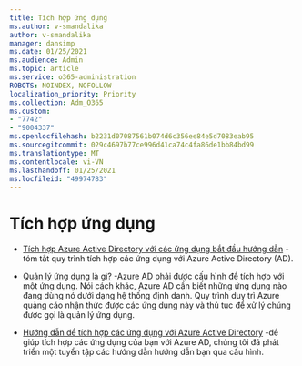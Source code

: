 ```yaml
---
title: Tích hợp ứng dụng
ms.author: v-smandalika
author: v-smandalika
manager: dansimp
ms.date: 01/25/2021
ms.audience: Admin
ms.topic: article
ms.service: o365-administration
ROBOTS: NOINDEX, NOFOLLOW
localization_priority: Priority
ms.collection: Adm_O365
ms.custom:
- "7742"
- "9004337"
ms.openlocfilehash: b2231d07087561b074d6c356ee84e5d7083eab95
ms.sourcegitcommit: 029c4697b77ce996d41ca74c4fa86de1bb84bd99
ms.translationtype: MT
ms.contentlocale: vi-VN
ms.lasthandoff: 01/25/2021
ms.locfileid: "49974783"
---
```

# <a name="application--integration"></a>Tích hợp ứng dụng

- [Tích hợp Azure Active Directory với các ứng dụng bắt đầu hướng dẫn](https://docs.microsoft.com/azure/active-directory/manage-apps/plan-an-application-integration)  -tóm tắt quy trình tích hợp các ứng dụng với Azure Active Directory (AD).

- [Quản lý ứng dụng là gì?](https://docs.microsoft.com/azure/active-directory/manage-apps/what-is-application-management)  -Azure AD phải được cấu hình để tích hợp với một ứng dụng. Nói cách khác, Azure AD cần biết những ứng dụng nào đang dùng nó dưới dạng hệ thống định danh. Quy trình duy trì Azure quảng cáo nhận thức được các ứng dụng này và thủ tục để xử lý chúng được gọi là quản lý ứng dụng.

- [Hướng dẫn để tích hợp các ứng dụng với Azure Active Directory](https://docs.microsoft.com/azure/active-directory/saas-apps/tutorial-list)  -để giúp tích hợp các ứng dụng của bạn với Azure AD, chúng tôi đã phát triển một tuyển tập các hướng dẫn hướng dẫn bạn qua cấu hình.

